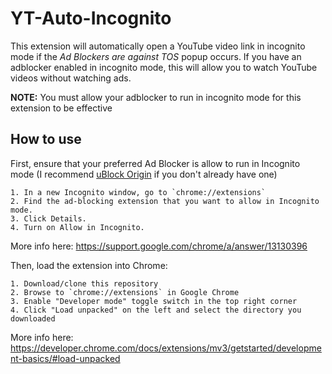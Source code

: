 # YT-Auto-Incognito
This extension will automatically open a YouTube video link in incognito mode if the *Ad Blockers are against TOS* popup occurs. If you have an adblocker enabled in incognito mode, this will allow you to watch YouTube videos without watching ads.

**NOTE:** You must allow your adblocker to run in incognito mode for this extension to be effective

## How to use

First, ensure that your preferred Ad Blocker is allow to run in Incognito mode (I recommend [uBlock Origin](https://chrome.google.com/webstore/detail/ublock-origin/cjpalhdlnbpafiamejdnhcphjbkeiagm) if you don't already have one)
```
1. In a new Incognito window, go to `chrome://extensions`
2. Find the ad-blocking extension that you want to allow in Incognito mode.
3. Click Details.
4. Turn on Allow in Incognito.
```
More info here: https://support.google.com/chrome/a/answer/13130396

Then, load the extension into Chrome:
```
1. Download/clone this repository
2. Browse to `chrome://extensions` in Google Chrome
3. Enable "Developer mode" toggle switch in the top right corner
4. Click "Load unpacked" on the left and select the directory you downloaded
```
More info here: https://developer.chrome.com/docs/extensions/mv3/getstarted/development-basics/#load-unpacked
